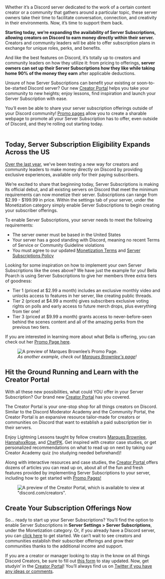 <div class="column-4 w-col w-col-8 w-col-stack">
    <div id="heading-1" class="rich-wrapper">
        <div class="blog-post-content w-richtext">
            <p>Whether it’s a Discord server dedicated to the work of a certain content creator or a community that gathers around a particular topic, these server owners take their time to facilitate conversation, connection, and creativity in their environments. Now, it’s time to support them back.&nbsp;</p>
            <p><strong>Starting today, we’re expanding the availability of Server Subscriptions, allowing creators on Discord to earn money directly within their server. </strong>Creators and community leaders will be able to offer subscription plans in exchange for unique roles, perks, and benefits.&nbsp;</p>
            <p>And like the best features on Discord, it’s totally up to creators and community leaders on how they utilize it: from pricing to offerings, <strong>server owners can set up their Server Subscriptions how they like while taking home 90% of the money they </strong><strong>earn</strong> after applicable deductions.</p>
            <p>Unsure of how Server Subscriptions can benefit your existing or soon-to-be-started Discord server? Our new <a href="http://www.discord.com/creators">Creator Portal</a> helps you take your community to new heights; enjoy lessons, find inspiration and launch your Server Subscription with ease.</p>
            <p>You’ll even be able to share your server subscription offerings outside of your Discord community! <a href="https://discord.com/creators/say-hello-to-promo-pages-our-new-server-subscriptions-feature">Promo pages</a> allow you to create a sharable webpage to promote all your Server Subscription has to offer, even outside of Discord, and they’re rolling out starting today.<br>‍</p>
        </div>
    </div>
    <div class="btn-wrapper w-condition-invisible"><a href="#" class="btn-blog w-dyn-bind-empty w-button"></a></div>
    <div id="heading-2" class="rich-wrapper">
        <div class="blog-post-content w-richtext">
            <h2><strong>Today, Server Subscription Eligibility Expands Across the US&nbsp;</strong></h2>
            <p><a href="https://discord.com/blog/building-sustainable-creator-communities-on-discord">Over the last year</a>, we’ve been testing a new way for creators and community leaders to make money directly on Discord by providing exclusive experiences, available only for their paying subscribers.&nbsp;</p>
            <p>We’re excited to share that beginning today, Server Subscriptions is making its official debut, and all existing servers on Discord that meet the minimum requirements can now monetize their server. Subscriptions can range from $2.99 - $199.99 in price. Within the settings tab of your server, under the Monetization category simply enable Server Subscriptions to begin creating your subscriber offerings.</p>
            <p>To enable Server Subscriptions, your server needs to meet the following requirements:<br></p>
            <ul role="list">
                <li>The server owner must be based in the United States</li>
                <li>Your server has a good standing with Discord, meaning no recent Terms of Service or Community Guideline violations</li>
                <li>You must agree to our updated <a href="https://support.discord.com/hc/en-us/articles/5330075836311-Creator-Pilot-Terms#:~:text=They%20include%20requirements%20such%20as,Don't%20harm%20Discord.">Monetization Terms</a> and <a href="https://support.discord.com/hc/en-us/articles/10575066024983">Server Subscriptions Policy</a></li>
            </ul>
            <p>Looking for some inspiration on how to implement your own Server Subscriptions like the ones above? We have just the example for you! Bella Poarch is using Server Subscriptions to give her members three extra tiers of goodness:</p>
            <ul role="list">
                <li>Tier 1 (priced at $2.99 a month) includes an exclusive monthly video and unlocks access to features in her server, like creating public threads.</li>
                <li>Tier 2 (priced at $4.99 a month) gives subscribers exclusive voting rights on polls and early access to future merch drops, plus everything from tier one!</li>
                <li>Tier 3 (priced at $9.99 a month) grants access to never-before-seen behind the scenes content and all of the amazing perks from the previous two tiers.&nbsp;</li>
            </ul>
            <p>If you are interested in learning more about what Bella is offering, you can check out her <a href="https://discord.com/servers/bella-poarch-936663832070340678">Promo Page here</a>.</p>
            <figure class="w-richtext-figure-type-image w-richtext-align-fullwidth" style="max-width:5760pxpx">
                <div><img src="https://assets-global.website-files.com/5f9072399b2640f14d6a2bf4/6388093330109856d66ed1fa_promopage%20preview%20(1).png" loading="lazy" alt="A preview of Marques Brownlee’s Promo Page."></div>
                <figcaption><em>As another example, check out </em><a href="https://discord.com/servers/mkbhd-742765599738036275"><em>Marques Brownlee's page</em></a><em>!</em></figcaption>
            </figure>
        </div>
    </div>
    <div id="heading-3" class="rich-wrapper">
        <div class="blog-post-content w-richtext">
            <h2><strong>Hit the Ground Running and Learn with the Creator Portal</strong></h2>
            <p>With all these new possibilities, what could YOU offer in your Server Subscription? Our brand new <a href="http://discord.com/creators">Creator Portal</a> has you covered.&nbsp;&nbsp;</p>
            <p>The Creator Portal is your one-stop shop for all things creators on Discord. Similar to the Discord Moderator Academy and the Community Portal, the Creator Portal is an expansive resource tailor-made for creators or communities on Discord that want to establish a paid subscription tier in their servers.&nbsp;</p>
            <p>Enjoy Lightning Lessons taught by fellow creators <a href="https://discord.com/creators/fostering-fan-relationships">Marques Brownlee</a>, <a href="https://discord.com/creators/building-your-content-strategy">HannahxxRose,</a> and <a href="https://discord.com/creators/creating-a-premium-server-experience">ChefPK</a>. Get inspired with creator case studies, or get personalized recommendations on what to read up on next by taking our Creator Academy quiz (no studying needed beforehand)!&nbsp;</p>
            <p>Along with interactive resources and case studies, the <a href="http://www.discord.com/creators">Creator Portal </a>offers dozens of articles you can read up on, about all of the fun and fresh features provided by implementing Server Subscriptions to your server, including how to get started with <a href="https://discord.com/creators/say-hello-to-promo-pages-our-new-server-subscriptions-feature">Promo Pages!</a></p>
            <figure class="w-richtext-figure-type-image w-richtext-align-fullwidth" style="max-width:5760px">
                <div><img src="https://assets-global.website-files.com/5f9072399b2640f14d6a2bf4/6388095e6fcbd7110531dc0c_Creator%20Portal%20Header.png" loading="lazy" alt="A preview of the Creator Portal, which is available to view at &quot;discord.com/creators&quot;."></div>
            </figure>
        </div>
    </div>
    <div id="heading-4" class="rich-wrapper">
        <div class="blog-post-content w-richtext">
            <h2><strong>Create Your Subscription Offerings Now</strong></h2>
            <p>So… ready to start up your Server Subscriptions? You’ll find the option to enable Server Subscriptions in <strong>Server Settings &gt; Server Subscriptions</strong>,<strong> </strong>under the Monetization category. Or, if you already have a Discord server, you can <a href="https://discord.com/guilds/settings/role-subscriptions?feature=server-subscriptions-onboarding">click here</a> to get started. We can’t wait to see creators and communities establish their subscriber offerings and grow their communities thanks to the additional income and support.&nbsp;&nbsp;</p>
            <p>If you are a creator or manager looking to stay in the know on all things Discord Creators, be sure to fill out <a href="https://share.hsforms.com/1CbO4peQCTbu--4HxwDDcbA2bach">this form</a> to stay updated. Now, get studyin’ in the <a href="http://discord.com/creators">Creator Portal</a>! You’ll always find us on <a href="https://twitter.com/discord">Twitter if you have any ideas or comments</a>.</p>
        </div>
    </div>
    <div id="heading-5" class="rich-wrapper">
        <div class="blog-post-content w-dyn-bind-empty w-richtext"></div>
    </div>
    <div id="heading-6" class="rich-wrapper">
        <div class="blog-post-content w-dyn-bind-empty w-richtext"></div>
    </div>
    <div id="heading-7" class="rich-wrapper">
        <div class="blog-post-content w-dyn-bind-empty w-richtext"></div>
    </div>
    <div id="heading-8" class="rich-wrapper">
        <div class="blog-post-content w-dyn-bind-empty w-richtext"></div>
    </div>
    <div id="heading-9" class="rich-wrapper">
        <div class="blog-post-content w-dyn-bind-empty w-richtext"></div>
    </div>
    <div id="heading-10" class="rich-wrapper">
        <div class="blog-post-content w-dyn-bind-empty w-richtext"></div>
    </div>
</div>